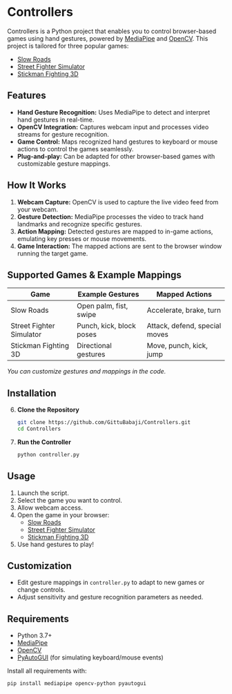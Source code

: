 # Controllers

Controllers is a Python project that enables you to control browser-based games using hand gestures, powered by [MediaPipe](https://mediapipe.dev/) and [OpenCV](https://opencv.org/). This project is tailored for three popular games:

- [Slow Roads](https://slowroads.io/)
- [Street Fighter Simulator](https://www.crazygames.com/game/street-fighter-simulator)
- [Stickman Fighting 3D](https://www.crazygames.com/game/stickman-fighting-3d)

## Features

- **Hand Gesture Recognition:** Uses MediaPipe to detect and interpret hand gestures in real-time.
- **OpenCV Integration:** Captures webcam input and processes video streams for gesture recognition.
- **Game Control:** Maps recognized hand gestures to keyboard or mouse actions to control the games seamlessly.
- **Plug-and-play:** Can be adapted for other browser-based games with customizable gesture mappings.

## How It Works

1. **Webcam Capture:** OpenCV is used to capture the live video feed from your webcam.
2. **Gesture Detection:** MediaPipe processes the video to track hand landmarks and recognize specific gestures.
3. **Action Mapping:** Detected gestures are mapped to in-game actions, emulating key presses or mouse movements.
4. **Game Interaction:** The mapped actions are sent to the browser window running the target game.

## Supported Games & Example Mappings

| Game                        | Example Gestures           | Mapped Actions                  |
|-----------------------------|---------------------------|---------------------------------|
| Slow Roads                   | Open palm, fist, swipe    | Accelerate, brake, turn         |
| Street Fighter Simulator     | Punch, kick, block poses  | Attack, defend, special moves   |
| Stickman Fighting 3D         | Directional gestures      | Move, punch, kick, jump         |

*You can customize gestures and mappings in the code.*

## Installation

6. **Clone the Repository**
   ```bash
   git clone https://github.com/GittuBabaji/Controllers.git
   cd Controllers
   ```
9. **Run the Controller**
   ```bash
   python controller.py
   ```

## Usage

1. Launch the script.
2. Select the game you want to control.
3. Allow webcam access.
4. Open the game in your browser:
   - [Slow Roads](https://slowroads.io/)
   - [Street Fighter Simulator](https://www.crazygames.com/game/street-fighter-simulator)
   - [Stickman Fighting 3D](https://www.crazygames.com/game/stickman-fighting-3d)
5. Use hand gestures to play!

## Customization

- Edit gesture mappings in `controller.py` to adapt to new games or change controls.
- Adjust sensitivity and gesture recognition parameters as needed.

## Requirements

- Python 3.7+
- [MediaPipe](https://mediapipe.dev/)
- [OpenCV](https://opencv.org/)
- [PyAutoGUI](https://pyautogui.readthedocs.io/) (for simulating keyboard/mouse events)

Install all requirements with:
```bash
pip install mediapipe opencv-python pyautogui
```
